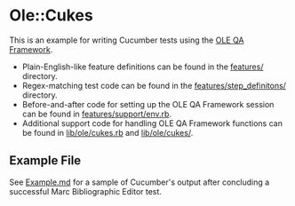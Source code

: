 # Ole::Cukes

This is an example for writing Cucumber tests using the [OLE QA Framework](http://github.com/jkwaldrip/ole-qa-framework).

* Plain-English-like feature definitions can be found in the [features/](/features/) directory.
* Regex-matching test code can be found in the [features/step_definitons/](/features/step_definitions/) directory.
* Before-and-after code for setting up the OLE QA Framework session can be found in [features/support/env.rb](/features/support/env.rb).
* Additional support code for handling OLE QA Framework functions can be found in [lib/ole/cukes.rb](/lib/ole/cukes.rb) and [lib/ole/cukes/](/lib/ole/cukes/).

## Example File

See [Example.md](/Example.md) for a sample of Cucumber's output after concluding a successful Marc Bibliographic Editor test.

